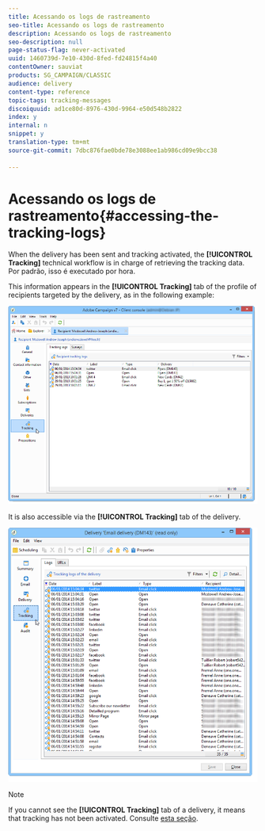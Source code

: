 ```yaml
---
title: Acessando os logs de rastreamento
seo-title: Acessando os logs de rastreamento
description: Acessando os logs de rastreamento
seo-description: null
page-status-flag: never-activated
uuid: 1460739d-7e10-430d-8fed-fd24815f4a40
contentOwner: sauviat
products: SG_CAMPAIGN/CLASSIC
audience: delivery
content-type: reference
topic-tags: tracking-messages
discoiquuid: ad1ce80d-8976-430d-9964-e50d548b2822
index: y
internal: n
snippet: y
translation-type: tm+mt
source-git-commit: 7dbc876fae0bde78e3088ee1ab986cd09e9bcc38

---
```



# Acessando os logs de rastreamento{#accessing-the-tracking-logs}

When the delivery has been sent and tracking activated, the **[!UICONTROL Tracking]** technical workflow is in charge of retrieving the tracking data. Por padrão, isso é executado por hora.

This information appears in the **[!UICONTROL Tracking]** tab of the profile of recipients targeted by the delivery, as in the following example:

![](assets/s_ncs_user_select_tracking_tab_from_recipient.png)

It is also accessible via the **[!UICONTROL Tracking]** tab of the delivery.

![](assets/s_ncs_user_select_tracking_tab_from_del.png)

>[!NOTE]
>
>If you cannot see the **[!UICONTROL Tracking]** tab of a delivery, it means that tracking has not been activated. Consulte [esta seção](../../delivery/using/how-to-configure-tracked-links.md).

